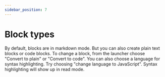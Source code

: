 ```yaml
---
sidebar_position: 7
---
```


# Block types

 By default, blocks are in markdown mode. But you can also create plain text blocks or code blocks. To change a block, from the launcher choose "Convert to plain" or "Convert to code". You can also choose a language for syntax highlighting. Try choosing "change language to JavaScript". Syntax highlighting will show up in read mode.